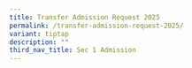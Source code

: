 ```yaml
---
title: Transfer Admission Request 2025
permalink: /transfer-admission-request-2025/
variant: tiptap
description: ""
third_nav_title: Sec 1 Admission
---
```

